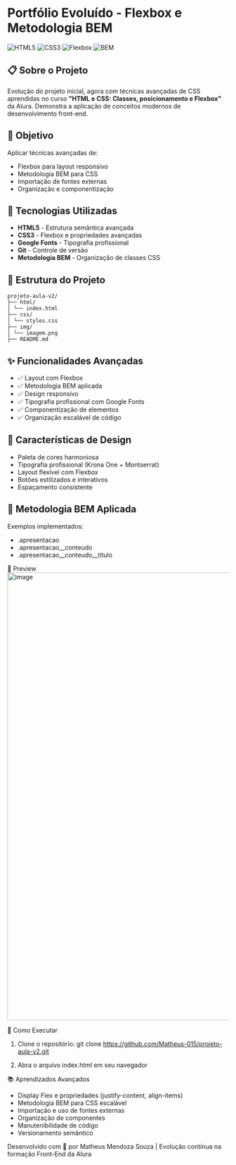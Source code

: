 # Portfólio Evoluído - Flexbox e Metodologia BEM

![HTML5](https://img.shields.io/badge/HTML5-E34F26?style=for-the-badge&logo=html5&logoColor=white)
![CSS3](https://img.shields.io/badge/CSS3-1572B6?style=for-the-badge&logo=css3&logoColor=white)
![Flexbox](https://img.shields.io/badge/Flexbox-1572B6?style=for-the-badge&logo=css3&logoColor=white) 
![BEM](https://img.shields.io/badge/BEM-Methodology-1572B6?style=for-the-badge)

## 📋 Sobre o Projeto

Evolução do projeto inicial, agora com técnicas avançadas de CSS aprendidas no curso **"HTML e CSS: Classes, posicionamento e Flexbox"** da Alura. Demonstra a aplicação de conceitos modernos de desenvolvimento front-end.

## 🎯 Objetivo

Aplicar técnicas avançadas de:
- Flexbox para layout responsivo
- Metodologia BEM para CSS
- Importação de fontes externas
- Organização e componentização

## 🚀 Tecnologias Utilizadas

- **HTML5** - Estrutura semântica avançada
- **CSS3** - Flexbox e propriedades avançadas
- **Google Fonts** - Tipografia profissional
- **Git** - Controle de versão
- **Metodologia BEM** - Organização de classes CSS

## 📁 Estrutura do Projeto
```text
projeto-aula-v2/
├── html/
│ └── index.html
├── css/
│ └── styles.css
├── img/
│ └── imagem.png
├── README.md
```

## ✨ Funcionalidades Avançadas

- ✅ Layout com Flexbox
- ✅ Metodologia BEM aplicada
- ✅ Design responsivo
- ✅ Tipografia profissional com Google Fonts
- ✅ Componentização de elementos
- ✅ Organização escalável de código

## 🎨 Características de Design

- Paleta de cores harmoniosa
- Tipografia profissional (Krona One + Montserrat)
- Layout flexível com Flexbox
- Botões estilizados e interativos
- Espaçamento consistente

## 🎯 Metodologia BEM Aplicada
Exemplos implementados:
- .apresentacao
- .apresentacao__conteudo
- .apresentacao__conteudo__titulo

📸 Preview
<img width="1918" height="1017" alt="image" src="https://github.com/user-attachments/assets/a3daa909-9367-4458-b286-0a82b2fc99e0" />

🔧 Como Executar
1. Clone o repositório:
git clone https://github.com/Matheus-015/projeto-aula-v2.git

2. Abra o arquivo index.html em seu navegador

📚 Aprendizados Avançados
- Display Flex e propriedades (justify-content, align-items)
- Metodologia BEM para CSS escalável
- Importação e uso de fontes externas
- Organização de componentes
- Manutenibilidade de código
- Versionamento semântico

Desenvolvido com 💙 por Matheus Mendoza Souza | Evolução contínua na formação Front-End da Alura


